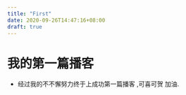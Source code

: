 ```yaml
---
title: "First"
date: 2020-09-26T14:47:16+08:00
draft: true
---
```


# 我的第一篇播客

- 经过我的不不懈努力终于上成功第一篇播客 ,可喜可贺 加油.
